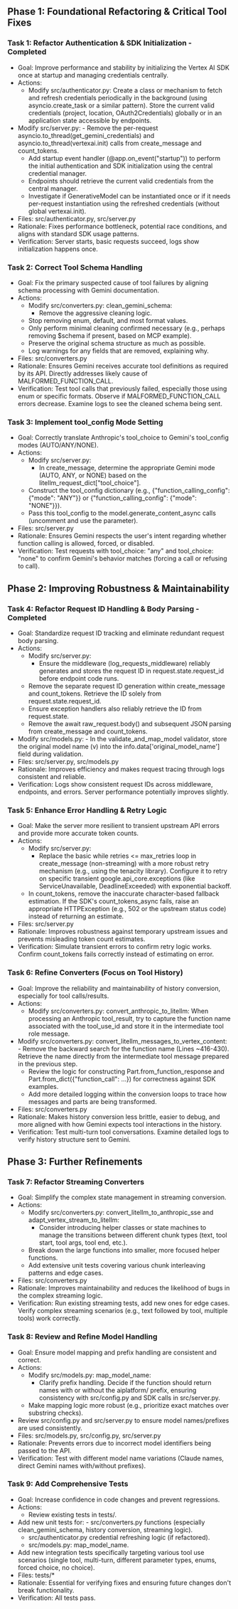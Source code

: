 ## Phase 1: Foundational Refactoring & Critical Tool Fixes

### Task 1: Refactor Authentication & SDK Initialization - Completed
- Goal: Improve performance and stability by initializing the Vertex AI SDK once at startup and managing credentials centrally.
- Actions:
  - Modify src/authenticator.py: Create a class or mechanism to fetch and refresh credentials periodically in the background (using
asyncio.create_task or a similar pattern). Store the current valid credentials (project, location, OAuth2Credentials) globally or in an
application state accessible by endpoints.
- Modify src/server.py:
      - Remove the per-request asyncio.to_thread(get_gemini_credentials) and asyncio.to_thread(vertexai.init) calls from create_message
and count_tokens.
  - Add startup event handler (@app.on_event("startup")) to perform the initial authentication and SDK initialization using the central
credential manager.
  - Endpoints should retrieve the current valid credentials from the central manager.
  - Investigate if GenerativeModel can be instantiated once or if it needs per-request instantiation using the refreshed credentials
(without global vertexai.init).
- Files: src/authenticator.py, src/server.py
- Rationale: Fixes performance bottleneck, potential race conditions, and aligns with standard SDK usage patterns.
- Verification: Server starts, basic requests succeed, logs show initialization happens once.

### Task 2: Correct Tool Schema Handling
- Goal: Fix the primary suspected cause of tool failures by aligning schema processing with Gemini documentation.
- Actions:
  - Modify src/converters.py: clean_gemini_schema:
      - Remove the aggressive cleaning logic.
  - Stop removing enum, default, and most format values.
  - Only perform minimal cleaning confirmed necessary (e.g., perhaps removing $schema if present, based on MCP example).
  - Preserve the original schema structure as much as possible.
  - Log warnings for any fields that are removed, explaining why.
- Files: src/converters.py
- Rationale: Ensures Gemini receives accurate tool definitions as required by its API. Directly addresses likely cause of
MALFORMED_FUNCTION_CALL.
- Verification: Test tool calls that previously failed, especially those using enum or specific formats. Observe if
MALFORMED_FUNCTION_CALL errors decrease. Examine logs to see the cleaned schema being sent.

### Task 3: Implement tool_config Mode Setting
- Goal: Correctly translate Anthropic's tool_choice to Gemini's tool_config modes (AUTO/ANY/NONE).
- Actions:
  - Modify src/server.py:
      - In create_message, determine the appropriate Gemini mode (AUTO, ANY, or NONE) based on the litellm_request_dict["tool_choice"].
  - Construct the tool_config dictionary (e.g., {"function_calling_config": {"mode": "ANY"}} or {"function_calling_config": {"mode":
"NONE"}}).
  - Pass this tool_config to the model.generate_content_async calls (uncomment and use the parameter).
- Files: src/server.py
- Rationale: Ensures Gemini respects the user's intent regarding whether function calling is allowed, forced, or disabled.
- Verification: Test requests with tool_choice: "any" and tool_choice: "none" to confirm Gemini's behavior matches (forcing a call or
refusing to call).

## Phase 2: Improving Robustness & Maintainability


### Task 4: Refactor Request ID Handling & Body Parsing  - Completed
- Goal: Standardize request ID tracking and eliminate redundant request body parsing.
- Actions:
  - Modify src/server.py:
      - Ensure the middleware (log_requests_middleware) reliably generates and stores the request ID in request.state.request_id before
endpoint code runs.
  - Remove the separate request ID generation within create_message and count_tokens. Retrieve the ID solely from
request.state.request_id.
  - Ensure exception handlers also reliably retrieve the ID from request.state.
  - Remove the await raw_request.body() and subsequent JSON parsing from create_message and count_tokens.
- Modify src/models.py:
      - In the validate_and_map_model validator, store the original model name (v) into the info.data['original_model_name'] field
during validation.
- Files: src/server.py, src/models.py
- Rationale: Improves efficiency and makes request tracing through logs consistent and reliable.
- Verification: Logs show consistent request IDs across middleware, endpoints, and errors. Server performance potentially improves
slightly.

### Task 5: Enhance Error Handling & Retry Logic
- Goal: Make the server more resilient to transient upstream API errors and provide more accurate token counts.
- Actions:
  - Modify src/server.py:
      - Replace the basic while retries <= max_retries loop in create_message (non-streaming) with a more robust retry mechanism (e.g.,
using the tenacity library). Configure it to retry on specific transient google.api_core.exceptions (like ServiceUnavailable,
DeadlineExceeded) with exponential backoff.
  - In count_tokens, remove the inaccurate character-based fallback estimation. If the SDK's count_tokens_async fails, raise an
appropriate HTTPException (e.g., 502 or the upstream status code) instead of returning an estimate.
- Files: src/server.py
- Rationale: Improves robustness against temporary upstream issues and prevents misleading token count estimates.
- Verification: Simulate transient errors to confirm retry logic works. Confirm count_tokens fails correctly instead of estimating on
error.

### Task 6: Refine Converters (Focus on Tool History)
- Goal: Improve the reliability and maintainability of history conversion, especially for tool calls/results.
- Actions:
  - Modify src/converters.py: convert_anthropic_to_litellm: When processing an Anthropic tool_result, try to capture the function name
associated with the tool_use_id and store it in the intermediate tool role message.
- Modify src/converters.py: convert_litellm_messages_to_vertex_content:
      - Remove the backward search for the function name (Lines ~416-430). Retrieve the name directly from the intermediate tool message
prepared in the previous step.
  - Review the logic for constructing Part.from_function_response and Part.from_dict({"function_call": ...}) for correctness against SDK
examples.
  - Add more detailed logging within the conversion loops to trace how messages and parts are being transformed.
- Files: src/converters.py
- Rationale: Makes history conversion less brittle, easier to debug, and more aligned with how Gemini expects tool interactions in the
history.
- Verification: Test multi-turn tool conversations. Examine detailed logs to verify history structure sent to Gemini.

## Phase 3: Further Refinements


### Task 7: Refactor Streaming Converters
- Goal: Simplify the complex state management in streaming conversion.
- Actions:
  - Modify src/converters.py: convert_litellm_to_anthropic_sse and adapt_vertex_stream_to_litellm:
      - Consider introducing helper classes or state machines to manage the transitions between different chunk types (text, tool start,
tool args, tool end, etc.).
  - Break down the large functions into smaller, more focused helper functions.
  - Add extensive unit tests covering various chunk interleaving patterns and edge cases.
- Files: src/converters.py
- Rationale: Improves maintainability and reduces the likelihood of bugs in the complex streaming logic.
- Verification: Run existing streaming tests, add new ones for edge cases. Verify complex streaming scenarios (e.g., text followed by
tool, multiple tools) work correctly.

### Task 8: Review and Refine Model Handling
- Goal: Ensure model mapping and prefix handling are consistent and correct.
- Actions:
  - Modify src/models.py: map_model_name:
      - Clarify prefix handling. Decide if the function should return names with or without the aiplatform/ prefix, ensuring consistency
with src/config.py and SDK calls in src/server.py.
  - Make mapping logic more robust (e.g., prioritize exact matches over substring checks).
- Review src/config.py and src/server.py to ensure model names/prefixes are used consistently.
- Files: src/models.py, src/config.py, src/server.py
- Rationale: Prevents errors due to incorrect model identifiers being passed to the API.
- Verification: Test with different model name variations (Claude names, direct Gemini names with/without prefixes).

### Task 9: Add Comprehensive Tests
- Goal: Increase confidence in code changes and prevent regressions.
- Actions:
  - Review existing tests in tests/.
- Add new unit tests for:
      - src/converters.py functions (especially clean_gemini_schema, history conversion, streaming logic).
  - src/authenticator.py credential refreshing logic (if refactored).
  - src/models.py: map_model_name.
- Add new integration tests specifically targeting various tool use scenarios (single tool, multi-turn, different parameter types,
enums, forced choice, no choice).
- Files: tests/*
- Rationale: Essential for verifying fixes and ensuring future changes don't break functionality.
- Verification: All tests pass.

